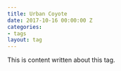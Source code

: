 ```yaml
---
title: Urban Coyote
date: 2017-10-16 00:00:00 Z
categories:
- tags
layout: tag
---
```


This is content written about this tag.
